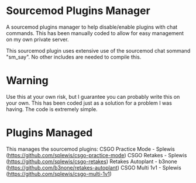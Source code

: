 # Sourcemod Plugins Manager
A sourcemod plugins manager to help disable/enable plugins with chat commands. This has been manually coded to allow for easy management on my own private server.

This sourcemod plugin uses extensive use of the sourcemod chat sommand "sm_say". No other includes are needed to compile this.

# Warning
Use this at your own risk, but I guarantee you can probably write this on your own. This has been coded just as a solution for a problem I was having. The code is extremely simple.

# Plugins Managed
This manages the sourcemod plugins:
CSGO Practice Mode - Splewis (https://github.com/splewis/csgo-practice-mode)
CSGO Retakes - Splewis (https://github.com/splewis/csgo-retakes)
Retakes Autoplant - b3none (https://github.com/b3none/retakes-autoplant)
CSGO Multi 1v1 - Splewis (https://github.com/splewis/csgo-multi-1v1)

